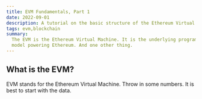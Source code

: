```yaml
---
title: EVM Fundamentals, Part 1
date: 2022-09-01
description: A tutorial on the basic structure of the Ethereum Virtual Machine.
tags: evm,blockchain
summary:
  The EVM is the Ethereum Virtual Machine. It is the underlying programming
  model powering Ethereum. And one other thing.
---
```


## What is the EVM?

EVM stands for the Ethereum Virtual Machine. Throw in some numbers. It is best
to start with the data.
